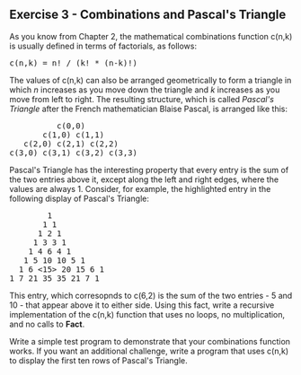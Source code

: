 Exercise 3 - Combinations and Pascal's Triangle
----------------------------------------------- 

As you know from Chapter 2, the mathematical combinations function c(n,k) is usually defined in terms of factorials, as follows:

<pre>
c(n,k) = n! / (k! * (n-k)!)
</pre>

The values of c(n,k) can also be arranged geometrically to form a triangle in which *n* increases as you move down the triangle and *k* increases as you move from left to right. The resulting structure, which is called *Pascal's Triangle* after the French mathematician Blaise Pascal, is arranged like this:

<pre>
          c(0,0)
       c(1,0) c(1,1)
   c(2,0) c(2,1) c(2,2)
c(3,0) c(3,1) c(3,2) c(3,3)
</pre>

Pascal's Triangle has the interesting property that every entry is the sum of the two entries above it, except along the left and right edges, where the values are always 1. Consider, for example, the highlighted entry in the following display of Pascal's Triangle:

<pre>
        1
       1 1
      1 2 1
     1 3 3 1
    1 4 6 4 1
   1 5 10 10 5 1
  1 6 &lt;15&gt; 20 15 6 1
1 7 21 35 35 21 7 1
</pre>

This entry, which corresopnds to c(6,2) is the sum of the two entries - 5 and 10 - that appear above it to either side. Using this fact, write a recursive implementation of the c(n,k) function that uses no loops, no multiplication, and no calls to **Fact**.

Write a simple test program to demonstrate that your combinations function works. If you want an additional challenge, write a program that uses c(n,k) to display the first ten rows of Pascal's Triangle.